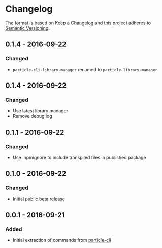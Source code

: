 # Changelog

The format is based on [Keep a Changelog](http://keepachangelog.com/) 
and this project adheres to [Semantic Versioning](http://semver.org/).

## 0.1.4 - 2016-09-22
### Changed
- `particle-cli-library-manager` renamed to `particle-library-manager`

## 0.1.4 - 2016-09-22
### Changed
- Use latest library manager
- Remove debug log

## 0.1.1 - 2016-09-22
### Changed
- Use .npmignore to include transpiled files in published package

## 0.1.0 - 2016-09-22
### Changed
- Initial public beta release

## 0.0.1 - 2016-09-21
### Added
- Initial extraction of commands from [particle-cli](https://github.com/spark/particle-cli)

